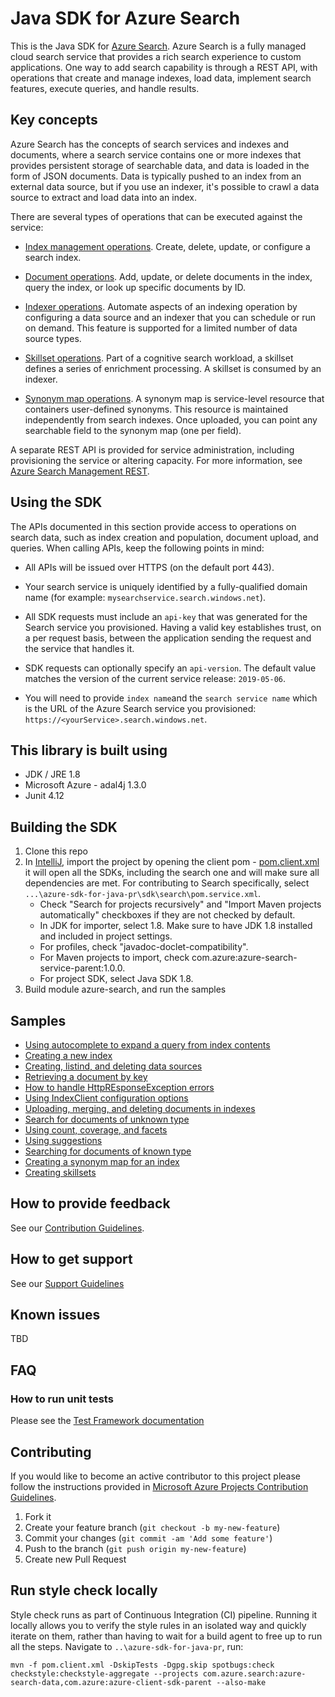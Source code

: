 # Java SDK for Azure Search

This is the Java SDK for [Azure Search](https://docs.microsoft.com/en-us/rest/api/searchservice/). Azure Search is a fully managed cloud search service that provides a rich search experience to custom applications. One way to add search capability is through a REST API, with operations that create and manage indexes, load data, implement search features, execute queries, and handle results.

## Key concepts

Azure Search has the concepts of search services and indexes and documents, where a search service contains one or more indexes that provides persistent storage of searchable data, and data is loaded in the form of JSON documents. Data is typically pushed to an index from an external data source, but if you use an indexer, it's possible to crawl a data source to extract and load data into an index.

There are several types of operations that can be executed against the service:

* [Index management operations](https://docs.microsoft.com/en-us/rest/api/searchservice/index-operations). Create, delete, update, or configure a search index.

* [Document operations](https://docs.microsoft.com/en-us/rest/api/searchservice/document-operations). Add, update, or delete documents in the index, query the index, or look up specific documents by ID.

* [Indexer operations](https://docs.microsoft.com/en-us/rest/api/searchservice/indexer-operations). Automate aspects of an indexing operation by configuring a data source and an indexer that you can schedule or run on demand. This feature is supported for a limited number of data source types.

* [Skillset operations](https://docs.microsoft.com/en-us/rest/api/searchservice/skillset-operations). Part of a cognitive search workload, a skillset defines a series of enrichment processing. A skillset is consumed by an indexer.

* [Synonym map operations](https://docs.microsoft.com/en-us/rest/api/searchservice/synonym-map-operations). A synonym map is service-level resource that containers user-defined synonyms. This resource is maintained independently from search indexes. Once uploaded, you can point any searchable field to the synonym map (one per field).

A separate REST API is provided for service administration, including provisioning the service or altering capacity. For more information, see [Azure Search Management REST](https://docs.microsoft.com/en-us/rest/api/searchmanagement/index).

## Using the SDK

The APIs documented in this section provide access to operations on search data, such as index creation and population, document upload, and queries. When calling APIs, keep the following points in mind:

* All APIs will be issued over HTTPS (on the default port 443).

* Your search service is uniquely identified by a fully-qualified domain name (for example: `mysearchservice.search.windows.net`).

* All SDK requests must include an `api-key` that was generated for the Search service you provisioned. Having a valid key establishes trust, on a per request basis, between the application sending the request and the service that handles it.

* SDK requests can optionally specify an `api-version`. The default value matches the version of the current service release: `2019-05-06`.

* You will need to provide `index name`and the `search service name` which is the URL of the Azure Search service you provisioned: `https://<yourService>.search.windows.net`.

## This library is built using

* JDK / JRE 1.8
* Microsoft Azure - adal4j 1.3.0
* Junit 4.12

## Building the SDK

1. Clone this repo
2. In [IntelliJ](https://www.jetbrains.com/idea/), import the project by opening the client pom - [pom.client.xml](../../../pom.client.xml) it will open all the SDKs, including the search one and will make sure all dependencies are met. For contributing to Search specifically, select `...\azure-sdk-for-java-pr\sdk\search\pom.service.xml`.
   * Check "Search for projects recursively" and "Import Maven projects automatically" checkboxes if they are not checked by default.
   * In JDK for importer, select 1.8. Make sure to have JDK 1.8 installed and included in project settings.
   * For profiles, check "javadoc-doclet-compatibility".
   * For Maven projects to import, check com.azure:azure-search-service-parent:1.0.0.
   * For project SDK, select Java SDK 1.8.
3. Build module azure-search, and run the samples

## Samples

* [Using autocomplete to expand a query from index contents](/sdk/search/azure-search/src/samples/java/com/azure/search/AutoCompleteExample.java)
* [Creating a new index](/sdk/search/azure-search/src/samples/java/com/azure/search/CreateIndexExample.java)
* [Creating, listind, and deleting data sources](/sdk/search/azure-search/src/samples/java/com/azure/search/DataSourceExample.java)
* [Retrieving a document by key](/sdk/search/azure-search/src/samples/java/com/azure/search/GetSingleDocumentExample.java)
* [How to handle HttpREsponseException errors](/sdk/search/azure-search/src/samples/java/com/azure/search/HttpResponseExceptionExample.java)
* [Using IndexClient configuration options](/sdk/search/azure-search/src/samples/java/com/azure/search/IndexClientConfigurationExample.java)
* [Uploading, merging, and deleting documents in indexes](/sdk/search/azure-search/src/samples/java/com/azure/search/IndexContentManagementExample.java)
* [Search for documents of unknown type](/sdk/search/azure-search/src/samples/java/com/azure/search/SearchForDynamicDocumentsExample.java)
* [Using count, coverage, and facets](/sdk/search/azure-search/src/samples/java/com/azure/search/SearchOptionsExample.java)
* [Using suggestions](/sdk/search/azure-search/src/samples/java/com/azure/search/SearchSuggestionExample.java)
* [Searching for documents of known type](/sdk/search/azure-search/src/samples/java/com/azure/search/SearchWithFullyTypedDocumentsExample.java)
* [Creating a synonym map for an index](/sdk/search/azure-search/src/samples/java/com/azure/search/SynonymMapsCreateExample.java)
* [Creating skillsets](/sdk/search/azure-search/src/samples/java/com/azure/search/CreateSkillsetExample.java)

## How to provide feedback

See our [Contribution Guidelines](./.github/CONTRIBUTING.md).

## How to get support

See our [Support Guidelines](./.github/SUPPORT.md)

## Known issues

TBD

## FAQ

### How to run unit tests

Please see the [Test Framework documentation](/sdk/search/azure-search/src/test)

## Contributing

If you would like to become an active contributor to this project please follow the instructions provided in [Microsoft Azure Projects Contribution Guidelines](http://azure.github.io/guidelines.html).

1. Fork it
2. Create your feature branch (`git checkout -b my-new-feature`)
3. Commit your changes (`git commit -am 'Add some feature'`)
4. Push to the branch (`git push origin my-new-feature`)
5. Create new Pull Request

## Run style check locally

Style check runs as part of Continuous Integration (CI) pipeline. Running it locally allows you to verify the style rules in an isolated way and quickly iterate on them, rather than having to wait for a build agent to free up to run all the steps.
Navigate to `..\azure-sdk-for-java-pr`, run:

`mvn -f pom.client.xml -DskipTests -Dgpg.skip spotbugs:check checkstyle:checkstyle-aggregate --projects com.azure.search:azure-search-data,com.azure:azure-client-sdk-parent --also-make`
